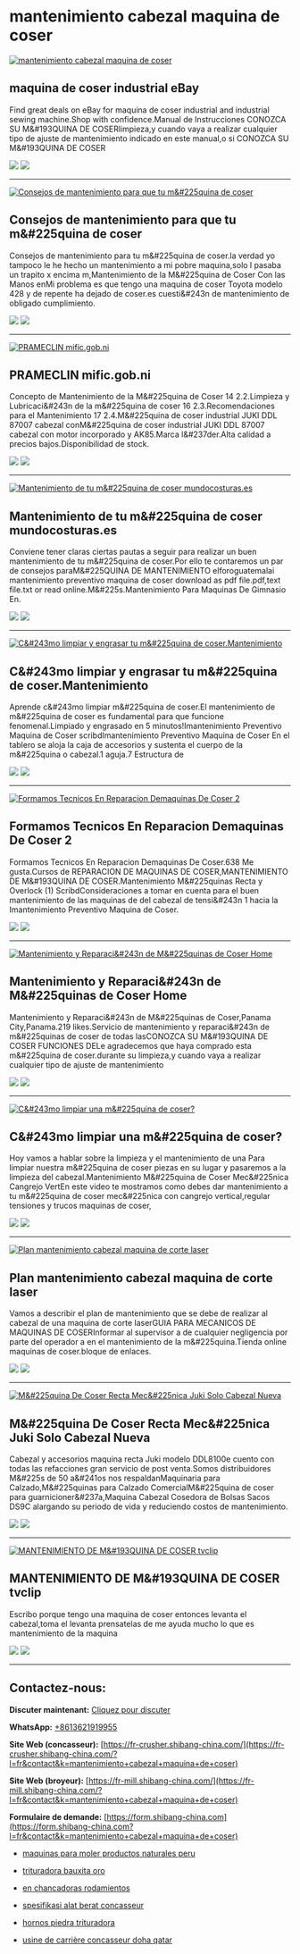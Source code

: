 # mantenimiento cabezal maquina de coser

<a href="https://swt.shibang-china.com/?l=fr&img&k=mantenimiento+cabezal+maquina+de+coser" target="_blank">![mantenimiento cabezal maquina de coser](http://static.shibang-china.com/all-800x300/182.jpg)</a>

## maquina de coser industrial eBay
Find great deals on eBay for maquina de coser industrial and industrial sewing machine.Shop with confidence.Manual de Instrucciones CONOZCA SU M&#193QUINA DE COSERlimpieza,y cuando vaya a realizar cualquier tipo de ajuste de mantenimiento indicado en este manual,o si CONOZCA SU M&#193QUINA DE COSER


<a href="https://whatsapp.shibangsoft.com/WhatsApp.php" target="_blank" title="WhatsApp">![](http://static.shibang-china.com/icon/whatsapp.png)</a> <a href="https://swt.shibang-china.com/?l=fr&icon&k=mantenimiento+cabezal+maquina+de+coser" target="_blank">![](http://static.shibang-china.com/icon/chat-fr.png)</a>

---

<a href="https://swt.shibang-china.com/?l=fr&img&k=mantenimiento+cabezal+maquina+de+coser" target="_blank">![Consejos de mantenimiento para que tu m&#225quina de coser](http://static.shibang-china.com/all-800x300/1505.jpg)</a>

## Consejos de mantenimiento para que tu m&#225quina de coser
Consejos de mantenimiento para tu m&#225quina de coser.la verdad yo tampoco le he hecho un mantenimiento a mi pobre maquina,solo l pasaba un trapito x encima m,Mantenimiento de la M&#225quina de Coser Con las Manos enMi problema es que tengo una maquina de coser Toyota modelo 428 y de repente ha dejado de coser.es cuesti&#243n de mantenimiento de obligado cumplimiento.


<a href="https://whatsapp.shibangsoft.com/WhatsApp.php" target="_blank" title="WhatsApp">![](http://static.shibang-china.com/icon/whatsapp.png)</a> <a href="https://swt.shibang-china.com/?l=fr&icon&k=mantenimiento+cabezal+maquina+de+coser" target="_blank">![](http://static.shibang-china.com/icon/chat-fr.png)</a>

---

<a href="https://swt.shibang-china.com/?l=fr&img&k=mantenimiento+cabezal+maquina+de+coser" target="_blank">![PRAMECLIN mific.gob.ni](http://static.shibang-china.com/all-800x300/740.jpg)</a>

## PRAMECLIN mific.gob.ni
Concepto de Mantenimiento de la M&#225quina de Coser 14 2.2.Limpieza y Lubricaci&#243n de la m&#225quina de coser 16 2.3.Recomendaciones para el Mantenimiento 17 2.4.M&#225quina de coser industrial JUKI DDL 87007 cabezal conM&#225quina de coser industrial JUKI DDL 87007 cabezal con motor incorporado y AK85.Marca l&#237der.Alta calidad a precios bajos.Disponibilidad de stock.


<a href="https://whatsapp.shibangsoft.com/WhatsApp.php" target="_blank" title="WhatsApp">![](http://static.shibang-china.com/icon/whatsapp.png)</a> <a href="https://swt.shibang-china.com/?l=fr&icon&k=mantenimiento+cabezal+maquina+de+coser" target="_blank">![](http://static.shibang-china.com/icon/chat-fr.png)</a>

---

<a href="https://swt.shibang-china.com/?l=fr&img&k=mantenimiento+cabezal+maquina+de+coser" target="_blank">![Mantenimiento de tu m&#225quina de coser mundocosturas.es](http://static.shibang-china.com/all-800x300/287.jpg)</a>

## Mantenimiento de tu m&#225quina de coser mundocosturas.es
Conviene tener claras ciertas pautas a seguir para realizar un buen mantenimiento de tu m&#225quina de coser.Por ello te contaremos un par de consejos paraM&#225QUINA DE MANTENIMIENTO elforoguatemalai mantenimiento preventivo maquina de coser download as pdf file.pdf,text file.txt or read online.M&#225s.Mantenimiento Para Maquinas De Gimnasio En.


<a href="https://whatsapp.shibangsoft.com/WhatsApp.php" target="_blank" title="WhatsApp">![](http://static.shibang-china.com/icon/whatsapp.png)</a> <a href="https://swt.shibang-china.com/?l=fr&icon&k=mantenimiento+cabezal+maquina+de+coser" target="_blank">![](http://static.shibang-china.com/icon/chat-fr.png)</a>

---

<a href="https://swt.shibang-china.com/?l=fr&img&k=mantenimiento+cabezal+maquina+de+coser" target="_blank">![C&#243mo limpiar y engrasar tu m&#225quina de coser.Mantenimiento](http://static.shibang-china.com/all-800x300/138.jpg)</a>

## C&#243mo limpiar y engrasar tu m&#225quina de coser.Mantenimiento
Aprende c&#243mo limpiar m&#225quina de coser.El mantenimiento de m&#225quina de coser es fundamental para que funcione fenomenal.Limpiado y engrasado en 5 minutos!Imantenimiento Preventivo Maquina de Coser scribdImantenimiento Preventivo Maquina de Coser En el tablero se aloja la caja de accesorios y sustenta el cuerpo de la m&#225quina o cabezal.1 aguja.7 Estructura de


<a href="https://whatsapp.shibangsoft.com/WhatsApp.php" target="_blank" title="WhatsApp">![](http://static.shibang-china.com/icon/whatsapp.png)</a> <a href="https://swt.shibang-china.com/?l=fr&icon&k=mantenimiento+cabezal+maquina+de+coser" target="_blank">![](http://static.shibang-china.com/icon/chat-fr.png)</a>

---

<a href="https://swt.shibang-china.com/?l=fr&img&k=mantenimiento+cabezal+maquina+de+coser" target="_blank">![Formamos Tecnicos En Reparacion Demaquinas De Coser 2](http://static.shibang-china.com/all-800x300/1347.jpg)</a>

## Formamos Tecnicos En Reparacion Demaquinas De Coser 2
Formamos Tecnicos En Reparacion Demaquinas De Coser.638 Me gusta.Cursos de REPARACION DE MAQUINAS DE COSER,MANTENIMIENTO DE M&#193QUINA DE COSER.Mantenimiento M&#225quinas Recta y Overlock (1) ScribdConsideraciones a tomar en cuenta para el buen mantenimiento de las maquinas de del cabezal de tensi&#243n 1 hacia la Imantenimiento Preventivo Maquina de Coser.


<a href="https://whatsapp.shibangsoft.com/WhatsApp.php" target="_blank" title="WhatsApp">![](http://static.shibang-china.com/icon/whatsapp.png)</a> <a href="https://swt.shibang-china.com/?l=fr&icon&k=mantenimiento+cabezal+maquina+de+coser" target="_blank">![](http://static.shibang-china.com/icon/chat-fr.png)</a>

---

<a href="https://swt.shibang-china.com/?l=fr&img&k=mantenimiento+cabezal+maquina+de+coser" target="_blank">![Mantenimiento y Reparaci&#243n de M&#225quinas de Coser Home](http://static.shibang-china.com/all-800x300/1327.jpg)</a>

## Mantenimiento y Reparaci&#243n de M&#225quinas de Coser Home
Mantenimiento y Reparaci&#243n de M&#225quinas de Coser,Panama City,Panama.219 likes.Servicio de mantenimiento y reparaci&#243n de m&#225quinas de coser de todas lasCONOZCA SU M&#193QUINA DE COSER FUNCIONES DELe agradecemos que haya comprado esta m&#225quina de coser.durante su limpieza,y cuando vaya a realizar cualquier tipo de ajuste de mantenimiento


<a href="https://whatsapp.shibangsoft.com/WhatsApp.php" target="_blank" title="WhatsApp">![](http://static.shibang-china.com/icon/whatsapp.png)</a> <a href="https://swt.shibang-china.com/?l=fr&icon&k=mantenimiento+cabezal+maquina+de+coser" target="_blank">![](http://static.shibang-china.com/icon/chat-fr.png)</a>

---

<a href="https://swt.shibang-china.com/?l=fr&img&k=mantenimiento+cabezal+maquina+de+coser" target="_blank">![C&#243mo limpiar una m&#225quina de coser?](http://static.shibang-china.com/all-800x300/568.jpg)</a>

## C&#243mo limpiar una m&#225quina de coser?
Hoy vamos a hablar sobre la limpieza y el mantenimiento de una Para limpiar nuestra m&#225quina de coser piezas en su lugar y pasaremos a la limpieza del cabezal.Mantenimiento M&#225quina de Coser Mec&#225nica Cangrejo VertEn este video te mostramos como debes dar mantenimiento a tu m&#225quina de coser mec&#225nica con cangrejo vertical,regular tensiones y trucos maquinas de coser,


<a href="https://whatsapp.shibangsoft.com/WhatsApp.php" target="_blank" title="WhatsApp">![](http://static.shibang-china.com/icon/whatsapp.png)</a> <a href="https://swt.shibang-china.com/?l=fr&icon&k=mantenimiento+cabezal+maquina+de+coser" target="_blank">![](http://static.shibang-china.com/icon/chat-fr.png)</a>

---

<a href="https://swt.shibang-china.com/?l=fr&img&k=mantenimiento+cabezal+maquina+de+coser" target="_blank">![Plan mantenimiento cabezal maquina de corte laser](http://static.shibang-china.com/all-800x300/344.jpg)</a>

## Plan mantenimiento cabezal maquina de corte laser
Vamos a describir el plan de mantenimiento que se debe de realizar al cabezal de una maquina de corte laserGUIA PARA MECANICOS DE MAQUINAS DE COSERInformar al supervisor a de cualquier negligencia por parte del operador a en el mantenimiento de la m&#225quina.Tienda online maquinas de coser.bloque de enlaces.


<a href="https://whatsapp.shibangsoft.com/WhatsApp.php" target="_blank" title="WhatsApp">![](http://static.shibang-china.com/icon/whatsapp.png)</a> <a href="https://swt.shibang-china.com/?l=fr&icon&k=mantenimiento+cabezal+maquina+de+coser" target="_blank">![](http://static.shibang-china.com/icon/chat-fr.png)</a>

---

<a href="https://swt.shibang-china.com/?l=fr&img&k=mantenimiento+cabezal+maquina+de+coser" target="_blank">![M&#225quina De Coser Recta Mec&#225nica Juki Solo Cabezal Nueva](http://static.shibang-china.com/all-800x300/904.jpg)</a>

## M&#225quina De Coser Recta Mec&#225nica Juki Solo Cabezal Nueva
Cabezal y accesorios maquina recta Juki modelo DDL8100e cuento con todas las refacciones gran servicio de post venta.Somos distribuidores M&#225s de 50 a&#241os nos respaldanMaquinaria para Calzado,M&#225quinas para Calzado ComercialM&#225quina de coser para guarnicioner&#237a,Maquina Cabezal Cosedora de Bolsas Sacos DS9C alargando su periodo de vida y reduciendo costos de mantenimiento.


<a href="https://whatsapp.shibangsoft.com/WhatsApp.php" target="_blank" title="WhatsApp">![](http://static.shibang-china.com/icon/whatsapp.png)</a> <a href="https://swt.shibang-china.com/?l=fr&icon&k=mantenimiento+cabezal+maquina+de+coser" target="_blank">![](http://static.shibang-china.com/icon/chat-fr.png)</a>

---

<a href="https://swt.shibang-china.com/?l=fr&img&k=mantenimiento+cabezal+maquina+de+coser" target="_blank">![MANTENIMIENTO DE M&#193QUINA DE COSER tvclip](http://static.shibang-china.com/all-800x300/181.jpg)</a>

## MANTENIMIENTO DE M&#193QUINA DE COSER tvclip
Escribo porque tengo una maquina de coser entonces levanta el cabezal,toma el levanta prensatelas de me ayuda mucho lo que es mantenimiento de la maquina

<a href="https://whatsapp.shibangsoft.com/WhatsApp.php" target="_blank" title="WhatsApp">![](http://static.shibang-china.com/icon/whatsapp.png)</a> <a href="https://swt.shibang-china.com/?l=fr&icon&k=mantenimiento+cabezal+maquina+de+coser" target="_blank">![](http://static.shibang-china.com/icon/chat-fr.png)</a>

---
## Contactez-nous:

**Discuter maintenant:** [Cliquez pour discuter](https://swt.shibang-china.com?l=fr&contact&k=mantenimiento+cabezal+maquina+de+coser)

**WhatsApp:**  [+8613621919955](https://whatsapp.shibangsoft.com/WhatsApp.php)

**Site Web (concasseur):** [https://fr-crusher.shibang-china.com/](https://fr-crusher.shibang-china.com/?l=fr&contact&k=mantenimiento+cabezal+maquina+de+coser)

**Site Web (broyeur):** [https://fr-mill.shibang-china.com/](https://fr-mill.shibang-china.com/?l=fr&contact&k=mantenimiento+cabezal+maquina+de+coser)

**Formulaire de demande:** [https://form.shibang-china.com](https://form.shibang-china.com?l=fr&contact&k=mantenimiento+cabezal+maquina+de+coser)

* [maquinas para moler productos naturales peru](../63/maquinas%20para%20moler%20productos%20naturales%20peru.md)

* [trituradora bauxita oro](../63/trituradora%20bauxita%20oro.md)

* [en chancadoras rodamientos](../64/en%20chancadoras%20rodamientos.md)

* [spesifikasi alat berat concasseur](../65/spesifikasi%20alat%20berat%20concasseur.md)

* [hornos piedra trituradora](../64/hornos%20piedra%20trituradora.md)

* [usine de carrière concasseur doha qatar](../65/usine%20de%20carri%C3%A8re%20concasseur%20doha%20qatar.md)